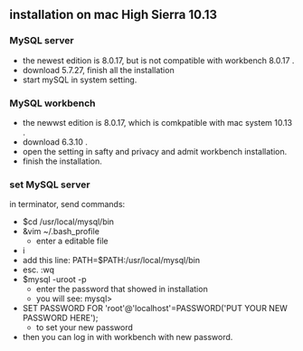 ## installation on mac High Sierra 10.13

### MySQL server

- the newest edition is 8.0.17, but is not compatible with workbench 8.0.17 .
- download 5.7.27, finish all the installation
- start mySQL in system setting.

### MySQL workbench

- the newwst edition is 8.0.17, which is comkpatible with mac system 10.13 .
- download 6.3.10 .
- open the setting in safty and privacy and admit workbench installation.
- finish the installation.

### set MySQL server

in terminator, send commands:  
- $cd /usr/local/mysql/bin
- &vim ~/.bash_profile
  - enter a editable file
- i
- add this line: PATH=$PATH:/usr/local/mysql/bin
- esc. :wq 
- $mysql -uroot -p
  - enter the password that showed in installation
  - you will see: mysql>
- SET PASSWORD FOR 'root'@'localhost'=PASSWORD('PUT YOUR NEW PASSWORD HERE');
  - to set your new password
- then you can log in with workbench with new password.


